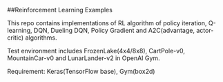 ##Reinforcement Learning Examples

This repo contains implementations of RL algorithm of policy iteration, Q-learning, DQN, Dueling DQN, Policy Gradient and A2C(advantage, actor-critic) algorithms.

Test environment includes FrozenLake(4x4/8x8), CartPole-v0, MountainCar-v0 and LunarLander-v2 in OpenAI Gym.

Requirement: Keras(TensorFlow base), Gym(box2d) 



